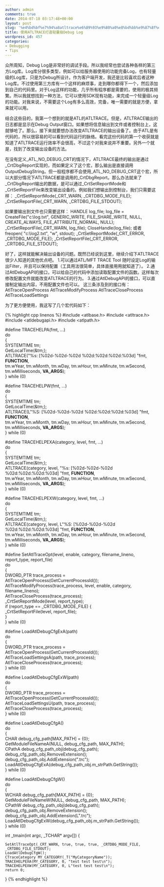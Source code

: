 ```yaml
---
author: admin
comments: true
date: 2014-07-18 03:17:48+00:00
layout: post
slug: '%e4%bd%bf%e7%94%a8atltrace%e6%89%93%e9%80%a0%e8%bd%bb%e9%87%8f%e7%ba%a7debug-log'
title: 使用ATLTRACE打造轻量级Debug Log
wordpress_id: 457
categories:
- Debugging
- Tips
---
```


众所周知，Debug Log是非常好的调试手段。所以我经常也尝试各种各样的第三方Log库。Log库分很多类型，例如可以给服务器使用的功能完备Log，也有轻量级的Log库，只是为Debug所设计。作为客户端开发，我还是比较喜欢后者这种Log库。不过使用第三方库有一个这样的麻烦事，走到哪你都得下一个，然后添加到自己的代码里。对于Log这样的功能，几乎所有程序都是需要的，使用的极其频繁。所以我就想找到一种方法，它可以使用SDK现有功能，来完成一个轻量级Log的功能。对我来说，不需要这个Log有多么高效，完备，唯一需要的就是方便，拿来就可以用。

结合这些目的，我第一个想到的就是ATL的ATLTRACE。但是，ATLTRACE输出的日志都是显示在Debug Output窗口。如果想将信息输出到文件或者控制台上，这就够呛了。那么，接下来就要想办法改变ATLTRACE的输出设备了。由于ATL是有代码的，所以很容易的可以看到代码运行的脉络。看完这份代码的第一个收获就是知道了ATLTRACE运行效率不会很高，不过这个对我来说并不重要。另外一个就是，找到了改变输出设备的方法。

在没有定义_ATL_NO_DEBUG_CRT的情况下，ATLTRACE最终的输出是通过_CrtDbgReport实现的，而如果定义了这个宏，那么输出是直接调用OutputDebugString。但一般程序都不会使用_ATL_NO_DEBUG_CRT这个宏，所以大部分情况下ATLTRACE都是调用的_CrtDbgReport。那么办法就来了_CrtDbgReport输出的数据，是可以通过_CrtSetReportMode和_CrtSetReportFile来改变输出设备的。例如我们想输出到控制台，我们只需要这样：
_CrtSetReportMode(_CRT_WARN, _CRTDBG_MODE_FILE);
_CrtSetReportFile(_CRT_WARN, _CRTDBG_FILE_STDOUT);

如果要输出到文件也只需要这样：
HANDLE log_file;
log_file = CreateFile("c:\\log.txt", GENERIC_WRITE, 
	FILE_SHARE_WRITE, NULL, CREATE_ALWAYS, 
	FILE_ATTRIBUTE_NORMAL, NULL);
_CrtSetReportFile(_CRT_WARN, log_file);
CloseHandle(log_file);
或者
freopen( "c:\\log2.txt", "w", stdout);
_CrtSetReportMode(_CRT_ERROR, _CRTDBG_MODE_FILE);
_CrtSetReportFile(_CRT_ERROR, _CRTDBG_FILE_STDOUT);

好了，这样就能解决输出设备的问题。既然已经说到这里，继续介绍下ATLTRACE很少人知道的其他优点吧。
1.可以通过ATL/MFT TRACE Tool 随时设定Log的输出Filter，并且可以保持配置（工具用法很简单，具体直接用用就知道了）。
2.通过AtlDebugAPI的接口，可以给自己的代码中添加读取配置文件的函数。这样每次修改配置文件就能改变ATLTRACE的行为。
3.通过AtlDebugAPI的接口，可以直接制定输出内容，不用配置文件也可以。
这三条涉及到的接口有：
AtlTraceOpenProcess
AtlTraceModifyProcess
AtlTraceCloseProcess
AtlTraceLoadSettings

为了更方便使用，我这写了几个宏代码如下：

{% highlight cpp linenos %}
#include <atlbase.h>
#include <atltrace.h>
#include <atldebugapi.h>
#include <atlpath.h>

#define TRACEHELPA(fmt, ...)	\
do								\
{								\
	SYSTEMTIME tm;				\
	GetLocalTime(&tm;);			\
	ATLTRACE("%s: [%02d-%02d-%02d %02d:%02d:%02d:%03d] "fmt, __FUNCTION__,							\
	tm.wYear, tm.wMonth, tm.wDay, tm.wHour, tm.wMinute, tm.wSecond, tm.wMilliseconds, __VA_ARGS__);	\
} while (0)

#define TRACEHELPW(fmt, ...)	\
do								\
{								\
	SYSTEMTIME tm;				\
	GetLocalTime(&tm;);			\
	ATLTRACE(L"%S: [%02d-%02d-%02d %02d:%02d:%02d:%03d] "fmt, __FUNCTION__,							\
	tm.wYear, tm.wMonth, tm.wDay, tm.wHour, tm.wMinute, tm.wSecond, tm.wMilliseconds, __VA_ARGS__);	\
} while (0)

#define TRACEHELPEXA(category, level, fmt, ...)	\
do								\
{								\
	SYSTEMTIME tm;				\
	GetLocalTime(&tm;);			\
	ATLTRACE(category, level, "%s: [%02d-%02d-%02d %02d:%02d:%02d:%03d] "fmt, __FUNCTION__,			\
	tm.wYear, tm.wMonth, tm.wDay, tm.wHour, tm.wMinute, tm.wSecond, tm.wMilliseconds, __VA_ARGS__);	\
} while (0)

#define TRACEHELPEXW(category, level, fmt, ...)	\
do								\
{								\
	SYSTEMTIME tm;				\
	GetLocalTime(&tm;);			\
	ATLTRACE(category, level, L"%S: [%02d-%02d-%02d %02d:%02d:%02d:%03d] "fmt, __FUNCTION__,		\
	tm.wYear, tm.wMonth, tm.wDay, tm.wHour, tm.wMinute, tm.wSecond, tm.wMilliseconds, __VA_ARGS__);	\
} while (0)

#define SetAtlTraceOpt(level, enable, category, filename_lineno, report_type, report_file)	\
do																							\
{																							\
	DWORD_PTR trace_process = AtlTraceOpenProcess(GetCurrentProcessId());					\
	AtlTraceModifyProcess(trace_process, level, enable, category, filename_lineno);			\
	AtlTraceCloseProcess(trace_process);													\
	_CrtSetReportMode(level, report_type);													\
	if (report_type == _CRTDBG_MODE_FILE) {													\
		_CrtSetReportFile(level, report_file);												\
	}																						\
} while (0)

#define LoadAtlDebugCfgExA(path)															\
do																							\
{																							\
	DWORD_PTR trace_process = AtlTraceOpenProcess(GetCurrentProcessId());					\
	AtlTraceLoadSettingsA(path, trace_process);												\
	AtlTraceCloseProcess(trace_process);													\
} while (0)

#define LoadAtlDebugCfgExW(path)															\
do																							\
{																							\
	DWORD_PTR trace_process = AtlTraceOpenProcess(GetCurrentProcessId());					\
	AtlTraceLoadSettingsU(path, trace_process);												\
	AtlTraceCloseProcess(trace_process);													\
} while (0)

#define LoadAtlDebugCfgA()																	\
do																							\
{																							\
	CHAR debug_cfg_path[MAX_PATH] = {0};													\
	GetModuleFileNameA(NULL, debug_cfg_path, MAX_PATH);										\
	CPathA debug_cfg_path_obj(debug_cfg_path);												\
	debug_cfg_path_obj.RemoveExtension();													\
	debug_cfg_path_obj.AddExtension(".trc");												\
	LoadAtlDebugCfgExA(debug_cfg_path_obj.m_strPath.GetString());							\
} while (0)

#define LoadAtlDebugCfgW()																	\
do																							\
{																							\
	WCHAR debug_cfg_path[MAX_PATH] = {0};													\
	GetModuleFileNameW(NULL, debug_cfg_path, MAX_PATH);										\
	CPathW debug_cfg_path_obj(debug_cfg_path);												\
	debug_cfg_path_obj.RemoveExtension();													\
	debug_cfg_path_obj.AddExtension(L".trc");												\
	LoadAtlDebugCfgExW(debug_cfg_path_obj.m_strPath.GetString());							\
} while (0)

int _tmain(int argc, _TCHAR* argv[])
{

	SetAtlTraceOpt(_CRT_WARN, true, true, true, _CRTDBG_MODE_FILE, _CRTDBG_FILE_STDOUT);
	LoadAtlDebugCfgW();
	CTraceCategory MY_CATEGORY(_T("MyCategoryName"));
	TRACEHELPEXA(MY_CATEGORY, 0, "test test test\n");
	TRACEHELPEXW(MY_CATEGORY, 0, L"test test test\n");
	return 0;
}
 {% endhighlight %}

